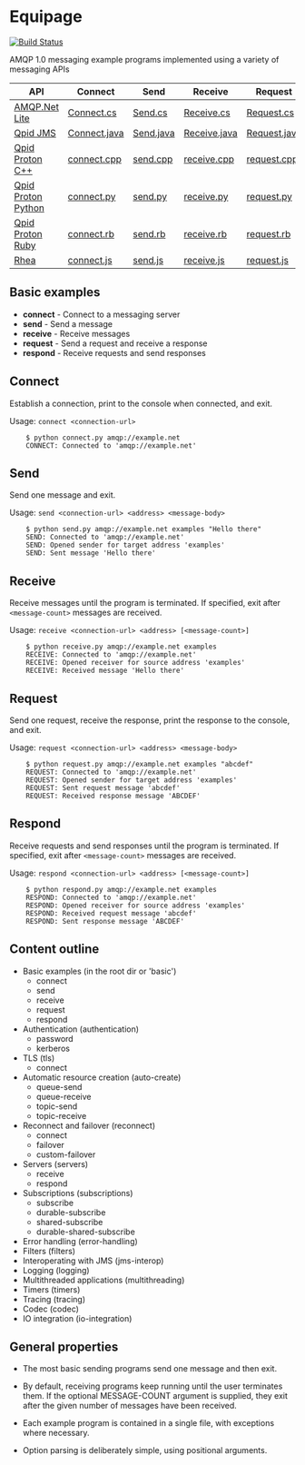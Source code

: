 # Equipage

[![Build Status](https://travis-ci.org/amqphub/equipage.svg?branch=master)](https://travis-ci.org/amqphub/equipage)

AMQP 1.0 messaging example programs implemented using a variety of
messaging APIs

| API | Connect | Send | Receive | Request | Respond |
| --- | ------- | ---- | ------- | ------- | ------- |
| [AMQP.Net Lite](https://github.com/Azure/amqpnetlite) | [Connect.cs](amqpnetlite/Connect/Connect.cs) | [Send.cs](amqpnetlite/Send/Send.cs) | [Receive.cs](amqpnetlite/Receive/Receive.cs) | [Request.cs](amqpnetlite/Request/Request.cs) | [Respond.cs](amqpnetlite/Respond/Respond.cs)
| [Qpid JMS](http://qpid.apache.org/components/jms/index.html) | [Connect.java](qpid-jms/src/main/java/examples/Connect.java) | [Send.java](qpid-jms/src/main/java/examples/Send.java) | [Receive.java](qpid-jms/src/main/java/examples/Receive.java) | [Request.java](qpid-jms/src/main/java/examples/Request.java) | [Respond.java](qpid-jms/src/main/java/examples/Respond.java)
| [Qpid Proton C++](http://qpid.apache.org/proton/index.html) | [connect.cpp](qpid-proton-cpp/connect.cpp) | [send.cpp](qpid-proton-cpp/send.cpp) | [receive.cpp](qpid-proton-cpp/receive.cpp) | [request.cpp](qpid-proton-cpp/request.cpp) | [respond.cpp](qpid-proton-cpp/respond.cpp)
| [Qpid Proton Python](http://qpid.apache.org/proton/index.html) | [connect.py](qpid-proton-python/connect.py) | [send.py](qpid-proton-python/send.py) | [receive.py](qpid-proton-python/receive.py) | [request.py](qpid-proton-python/request.py) | [respond.py](qpid-proton-python/respond.py)
| [Qpid Proton Ruby](http://qpid.apache.org/proton/index.html) | [connect.rb](qpid-proton-ruby/connect.rb) | [send.rb](qpid-proton-ruby/send.rb) | [receive.rb](qpid-proton-ruby/receive.rb) | [request.rb](qpid-proton-ruby/request.rb) | [respond.rb](qpid-proton-ruby/respond.rb)
| [Rhea](https://github.com/grs/rhea) | [connect.js](rhea/connect.js) | [send.js](rhea/send.js) | [receive.js](rhea/receive.js) | [request.js](rhea/request.js) | [respond.js](rhea/respond.js)

## Basic examples

 - **connect** - Connect to a messaging server
 - **send** - Send a message
 - **receive** - Receive messages
 - **request** - Send a request and receive a response
 - **respond** - Receive requests and send responses

## Connect

Establish a connection, print to the console when connected, and exit.

Usage: `connect <connection-url>`

        $ python connect.py amqp://example.net
        CONNECT: Connected to 'amqp://example.net'

## Send

Send one message and exit.

Usage: `send <connection-url> <address> <message-body>`

        $ python send.py amqp://example.net examples "Hello there"
        SEND: Connected to 'amqp://example.net'
        SEND: Opened sender for target address 'examples'
        SEND: Sent message 'Hello there'

## Receive

Receive messages until the program is terminated.  If specified, exit
after `<message-count>` messages are received.


Usage: `receive <connection-url> <address> [<message-count>]`

        $ python receive.py amqp://example.net examples
        RECEIVE: Connected to 'amqp://example.net'
        RECEIVE: Opened receiver for source address 'examples'
        RECEIVE: Received message 'Hello there'

## Request

Send one request, receive the response, print the response to the
console, and exit.

Usage: `request <connection-url> <address> <message-body>`

        $ python request.py amqp://example.net examples "abcdef"
        REQUEST: Connected to 'amqp://example.net'
        REQUEST: Opened sender for target address 'examples'
        REQUEST: Sent request message 'abcdef'
        REQUEST: Received response message 'ABCDEF'

## Respond

Receive requests and send responses until the program is terminated.
If specified, exit after `<message-count>` messages are received.

Usage: `respond <connection-url> <address> [<message-count>]`

        $ python respond.py amqp://example.net examples
        RESPOND: Connected to 'amqp://example.net'
        RESPOND: Opened receiver for source address 'examples'
        RESPOND: Received request message 'abcdef'
        RESPOND: Sent response message 'ABCDEF'

## Content outline

 - Basic examples (in the root dir or 'basic')
   - connect
   - send
   - receive
   - request
   - respond
 - Authentication (authentication)
   - password
   - kerberos
 - TLS (tls)
   - connect
 - Automatic resource creation (auto-create)
   - queue-send
   - queue-receive
   - topic-send
   - topic-receive
 - Reconnect and failover (reconnect)
   - connect
   - failover
   - custom-failover
 - Servers (servers)
   - receive
   - respond
 - Subscriptions (subscriptions)
   - subscribe
   - durable-subscribe
   - shared-subscribe
   - durable-shared-subscribe
 - Error handling (error-handling)
 - Filters (filters)
 - Interoperating with JMS (jms-interop)
 - Logging (logging)
 - Multithreaded applications (multithreading)
 - Timers (timers)
 - Tracing (tracing)
 - Codec (codec)
 - IO integration (io-integration)

## General properties

 - The most basic sending programs send one message and then exit.

 - By default, receiving programs keep running until the user
   terminates them.  If the optional MESSAGE-COUNT argument is
   supplied, they exit after the given number of messages have been
   received.

 - Each example program is contained in a single file, with exceptions
   where necessary.

 - Option parsing is deliberately simple, using positional arguments.
